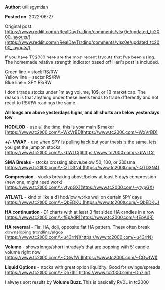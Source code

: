 **Author**: u/lilsgymdan

**Posted on**: 2022-06-27

Original post: [https://www.reddit.com/r/RealDayTrading/comments/vlsg0e/updated_tc2000_layouts/](https://www.reddit.com/r/RealDayTrading/comments/vlsg0e/updated_tc2000_layouts/)

If you have TC2000 here are the most recent layouts that I've been using. The homemade relative strength indicator based off Hari's post is included.

Green line = stock RS/RW  
Yellow line = sector RS/RW  
Blue line = SPY RS/RW

I don't trade stocks under 1m avg volume, 10$, or 1B market cap. The reason is that anything under these levels tends to trade differently and not react to RS/RW readings the same.  


**All longs are above yesterdays highs, and all shorts are below yesterdays low**

**HOD/LOD** \- use all the time, this is your main $ maker  
[https://www.tc2000.com/\~WxVrBD](https://www.tc2000.com/~WxVrBD)

**+/- VWAP** \- use when SPY is pulling back but your thesis is the same. lets you get the jump on stocks  
[https://www.tc2000.com/\~kbWLCj](https://www.tc2000.com/~kbWLCj)

**SMA Breaks** \- stocks crossing above/below 50, 100, or 200sma  
[https://www.tc2000.com/\~QTD3N4](https://www.tc2000.com/~QTD3N4)

**Compression** \- stocks breaking above/below at least 5 days compression (new one, might need work)  
[https://www.tc2000.com/\~ytypGX](https://www.tc2000.com/~ytypGX)

**ATL/ATL** \- kind of like a d1 hod/low works well on certain SPY days  
[https://www.tc2000.com/\~QbEDKU](https://www.tc2000.com/~QbEDKU)

**HA continuation** \- D1 charts with at least 3 flat sided HA candles in a row  
[https://www.tc2000.com/\~fEpAdR](https://www.tc2000.com/~fEpAdR)

**HA reversal** \- Flat HA, doji, opposite flat HA pattern. These often break downsloping trendline/algos  
[https://www.tc2000.com/\~u43rrN](https://www.tc2000.com/~u43rrN)

**Volume** \- shows longs/short intraday's that are popping with 5' candle volume right now  
[https://www.tc2000.com/\~CGwfWI](https://www.tc2000.com/~CGwfWI)

**Liquid Options** \- stocks with great option liquidity. Good for swings/spreads  
[https://www.tc2000.com/\~Dh7Ihr](https://www.tc2000.com/~Dh7Ihr)

  
I always sort results by **Volume Buzz**. This is basically RVOL in tc2000